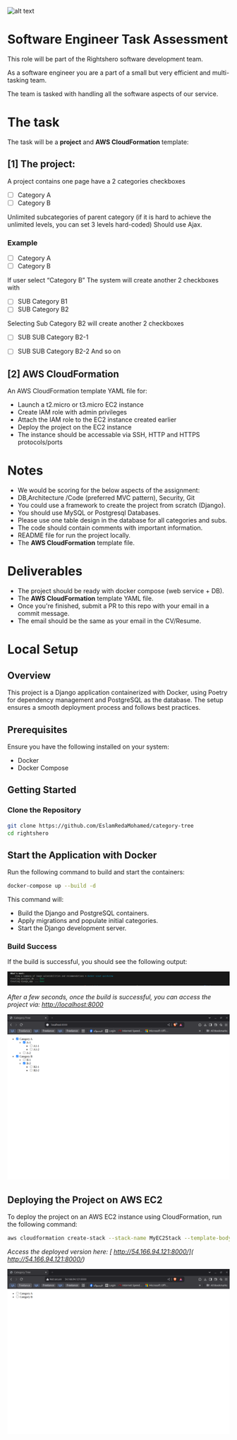 ![alt text](https://rightshero.com/wp/wp-content/uploads/2024/04/RightsHero-Logo.png)


# Software Engineer Task Assessment

This role will be part of the Rightshero software development team.

As a software engineer you are a part of a small but very efficient and multi-tasking team. 

The team is tasked with handling all the software aspects of our service.

# The task
The task will be a **project** and **AWS CloudFormation** template:

## [1] The project:
A project contains one page have a 2 categories checkboxes

- [ ] Category A
- [ ] Category B

Unlimited subcategories of parent category (if it is hard to achieve the unlimited levels, you can set 3 levels hard-coded)
Should use Ajax.

### Example
- [ ] Category A
- [ ] Category B

If user select “Category B”
The system will create another 2 checkboxes with

- [ ] SUB Category B1
- [ ] SUB Category B2

Selecting Sub Category B2 will create another 2 checkboxes

- [ ] SUB SUB Category B2-1
- [ ] SUB SUB Category B2-2
 And so on


## [2] AWS CloudFormation
An AWS CloudFormation template YAML file for:
- Launch a t2.micro or t3.micro EC2 instance
- Create IAM role with admin privileges
- Attach the IAM role to the EC2 instance created earlier
- Deploy the project on the EC2 instance
- The instance should be accessable via SSH, HTTP and HTTPS protocols/ports


# Notes
- We would be scoring for the below aspects of the assignment:
- DB,Architecture /Code (preferred MVC pattern), Security, Git
- You could use a framework to create the project from scratch (Django).
- You should use MySQL or Postgresql Databases.
- Please use one table design in the database for all categories and subs.
- The code should contain comments with important information.
- README file for run the project locally.
- The **AWS CloudFormation** template file.


# Deliverables
- The project should be ready with docker compose (web service + DB).
- The **AWS CloudFormation** template YAML file.
- Once you're finished, submit a PR to this repo with your email in a commit message.
- The email should be the same as your email in the CV/Resume.

# Local Setup
## Overview
This project is a Django application containerized with Docker, using Poetry for dependency management and PostgreSQL as the database. The setup ensures a smooth deployment process and follows best practices.

## Prerequisites
Ensure you have the following installed on your system:
- Docker
- Docker Compose

## Getting Started
### Clone the Repository
```bash
git clone https://github.com/EslamRedaMohamed/category-tree
cd rightshero
```

## Start the Application with Docker
Run the following command to build and start the containers:
```bash
docker-compose up --build -d
```
This command will:
- Build the Django and PostgreSQL containers.
- Apply migrations and populate initial categories.
- Start the Django development server.

### Build Success
If the build is successful, you should see the following output:

![Build Success](./media/buildsuccess.png)

*After a few seconds, once the build is successful, you can access the project via: [http://localhost:8000](http://localhost:8000)*

![local version](./media/localVersion.png)




## Deploying the Project on AWS EC2  

To deploy the project on an AWS EC2 instance using CloudFormation, run the following command:  

```bash
aws cloudformation create-stack --stack-name MyEC2Stack --template-body file://cloudformation-template.yaml --capabilities CAPABILITY_NAMED_IAM
```


*Access the deployed version here: [ http://54.166.94.121:8000/]( http://54.166.94.121:8000/)*

![deployed version](./media/deployedVersion.png)




